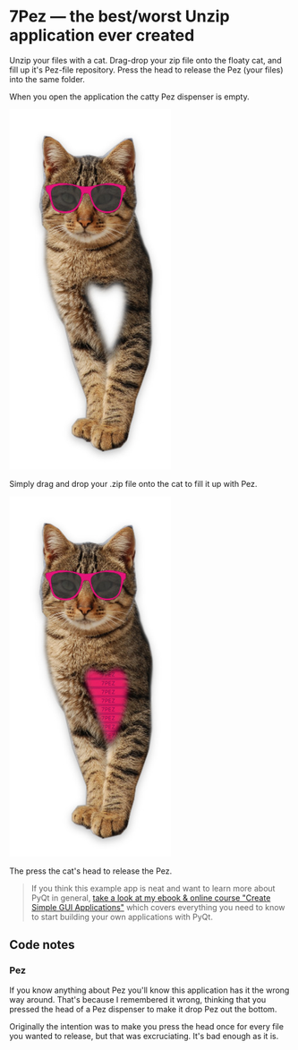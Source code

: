 # 7Pez — the best/worst Unzip application ever created

Unzip your files with a cat. Drag-drop your zip file onto the floaty
cat, and fill up it's Pez-file repository. Press the head to release
the Pez (your files) into the same folder.

When you open the application the catty Pez dispenser is empty.

![Unzip](screenshot-unzip1.jpg)

Simply drag and drop your .zip file onto the cat to fill it up with Pez.

![Unzip](screenshot-unzip2.jpg)

The press the cat's head to release the Pez.

> If you think this example app is neat and want to learn more about
PyQt in general, [take a look at my ebook & online course
"Create Simple GUI Applications"](https://martinfitzpatrick.name/create-simple-gui-applications)
which covers everything you need to know to start building your own applications with PyQt.


## Code notes

### Pez

If you know anything about Pez you'll know this application has it the wrong
way around. That's because I remembered it wrong, thinking that you pressed 
the head of a Pez dispenser to make it drop Pez out the bottom.

Originally the intention was to make you press the head once for every file
you wanted to release, but that was excruciating. It's bad enough as it is.


